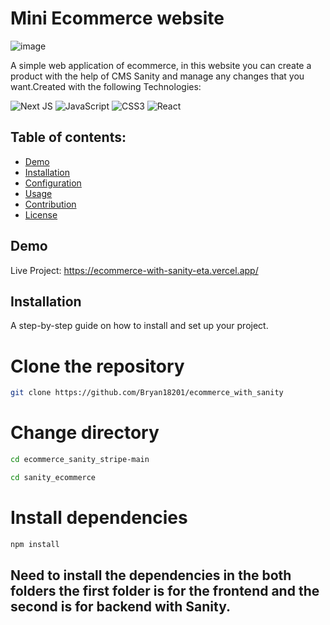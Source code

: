 # Mini Ecommerce website
![image](https://github.com/Bryan18201/ecommerce_with_sanity/assets/80865397/b07f142f-feea-4269-8e33-8bc74394525f)

A simple web application of ecommerce, in this website you can create a product with the help of CMS Sanity and manage any changes that you want.Created with the following Technologies:

![Next JS](https://img.shields.io/badge/Next-black?style=for-the-badge&logo=next.js&logoColor=white)
![JavaScript](https://img.shields.io/badge/javascript-%23323330.svg?style=for-the-badge&logo=javascript&logoColor=%23F7DF1E)
![CSS3](https://img.shields.io/badge/css3-%231572B6.svg?style=for-the-badge&logo=css3&logoColor=white)
![React](https://img.shields.io/badge/react-%2320232a.svg?style=for-the-badge&logo=react&logoColor=%2361DAFB)

 ## Table of contents:
- [Demo](#demo)
- [Installation](#installation)
- [Configuration](#configuration)
- [Usage](#usage)
- [Contribution](#contribution)
- [License](#license)

## Demo

Live Project: https://ecommerce-with-sanity-eta.vercel.app/

## Installation

A step-by-step guide on how to install and set up your project.
# Clone the repository
```bash
git clone https://github.com/Bryan18201/ecommerce_with_sanity
```
# Change directory
```bash
cd ecommerce_sanity_stripe-main
```
```bash
cd sanity_ecommerce
```
# Install dependencies
```bash
npm install
```
## Need to install the dependencies in the both folders the first folder is for the frontend and the second is for backend with Sanity.

